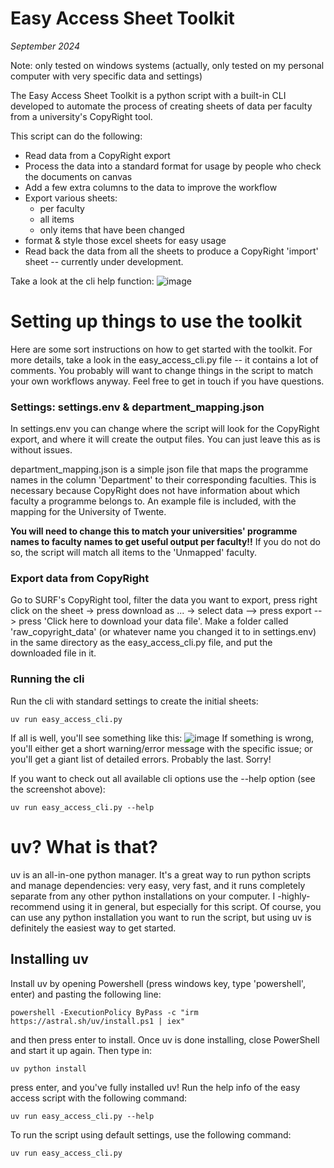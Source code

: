 # Easy Access Sheet Toolkit
*September 2024*

Note: only tested on windows systems (actually, only tested on my personal computer with very specific data and settings)

The Easy Access Sheet Toolkit is a python script with a built-in CLI developed to automate the process of creating sheets of data per faculty from a university's CopyRight tool.

This script can do the following:
- Read data from a CopyRight export
- Process the data into a standard format for usage by people who check the documents on canvas
- Add a few extra columns to the data to improve the workflow
- Export various sheets:
    - per faculty
    - all items
    - only items that have been changed
- format & style those excel sheets for easy usage
- Read back the data from all the sheets to produce a CopyRight 'import' sheet -- currently under development.

Take a look at the cli help function:
![image](https://github.com/user-attachments/assets/c2038652-3e68-4ebf-9bec-e677721e001a)


# Setting up things to use the toolkit

Here are some sort instructions on how to get started with the toolkit. For more details, take a look in the easy_access_cli.py file -- it contains a lot of comments. You probably will want to change things in the script to match your own workflows anyway. Feel free to get in touch if you have questions.

### Settings: settings.env & department_mapping.json

In settings.env you can change where the script will look for the CopyRight export, and where it will create the output files. You can just leave this as is without issues.

department_mapping.json is a simple json file that maps the programme names in the column 'Department' to their corresponding faculties. This is necessary because CopyRight does not have information about which faculty a programme belongs to.
An example file is included, with the mapping for the University of Twente.

**You will need to change this to match your universities' programme names to faculty names to get useful output per faculty!!**
If you do not do so, the script will match all items to the 'Unmapped' faculty.


### Export data from CopyRight

Go to SURF's CopyRight tool, filter the data you want to export, press right click on the sheet -> press download as ... -> select data --> press export --> press 'Click here to download your data file'.
Make a folder called 'raw_copyright_data' (or whatever name you changed it to in settings.env) in the same directory as the easy_access_cli.py file, and put the downloaded file in it.

### Running the cli

Run the cli with standard settings to create the initial sheets:

    uv run easy_access_cli.py
If all is well, you'll see something like this:
![image](https://github.com/user-attachments/assets/0724f886-f067-45d7-98f3-67e9eff8e25e)
If something is wrong, you'll either get a short warning/error message with the specific issue; or you'll get a giant list of detailed errors. Probably the last. Sorry!

If you want to check out all available cli options use the --help option (see the screenshot above):

    uv run easy_access_cli.py --help


# uv? What is that?

uv is an all-in-one python manager. It's a great way to run python scripts and manage dependencies: very easy, very fast, and it runs completely separate from any other python installations on your computer. I -highly- recommend using it in general, but especially for this script.
Of course, you can use any python installation you want to run the script, but using uv is definitely the easiest way to get started.

## Installing uv

Install uv by opening Powershell (press windows key, type 'powershell', enter) and pasting the following line:

    powershell -ExecutionPolicy ByPass -c "irm https://astral.sh/uv/install.ps1 | iex"

and then press enter to install.
Once uv is done installing, close PowerShell and start it up again.
Then type in:

    uv python install

press enter, and you've fully installed uv!
Run  the help info of the easy access script with the following command:

    uv run easy_access_cli.py --help

To run the script using default settings, use the following command:

    uv run easy_access_cli.py
